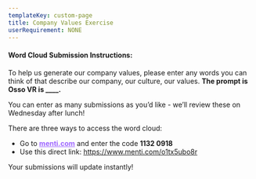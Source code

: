 ```yaml
---
templateKey: custom-page
title: Company Values Exercise
userRequirement: NONE
---
```

#### Word Cloud Submission Instructions:

To help us generate our company values, please enter any words you can think of that describe our company, our culture, our values. **The prompt is Osso VR is \_\_\_\_.** 

You can enter as many submissions as you’d like - we’ll review these on Wednesday after lunch!

There are three ways to access the word cloud:

* Go to <a href="https://www.menti.com" target="_blank" style="color: #9e66ff">**menti.com**</a></s> and enter the code **1132 0918**
* Use this direct link: <a href="**https://www.menti.com/o1tx5ubo8r**" target="_Blank" style="color:#9e66ff"> https://www.menti.com/o1tx5ubo8r</a></p>

Your submissions will update instantly!